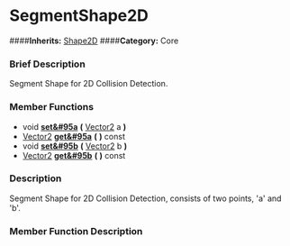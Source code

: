 #  SegmentShape2D  
####**Inherits:** [Shape2D](class_shape2d)
####**Category:** Core

###  Brief Description  
Segment Shape for 2D Collision Detection.

###  Member Functions 
  * void  **[set&#95a](#set_a)**  **(** [Vector2](class_vector2) a  **)**
  * [Vector2](class_vector2)  **[get&#95a](#get_a)**  **(** **)** const
  * void  **[set&#95b](#set_b)**  **(** [Vector2](class_vector2) b  **)**
  * [Vector2](class_vector2)  **[get&#95b](#get_b)**  **(** **)** const

###  Description  
Segment Shape for 2D Collision Detection, consists of two points, 'a' and 'b'.

###  Member Function Description  

